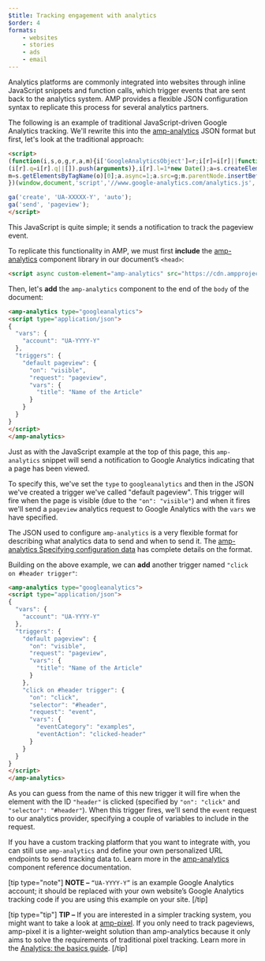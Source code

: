 ```yaml
---
$title: Tracking engagement with analytics
$order: 4
formats:
    - websites
    - stories
    - ads
    - email
---
```

Analytics platforms are commonly integrated into websites through inline JavaScript snippets and function calls, which trigger events that are sent back to the analytics system. AMP provides a flexible JSON configuration syntax to replicate this process for several analytics partners.

The following is an example of traditional JavaScript-driven Google Analytics tracking. We'll rewrite this into the [amp-analytics](/docs/reference/components/amp-analytics.html) JSON format but first, let's look at the traditional approach:

```html
<script>
(function(i,s,o,g,r,a,m){i['GoogleAnalyticsObject']=r;i[r]=i[r]||function(){
(i[r].q=i[r].q||[]).push(arguments)},i[r].l=1*new Date();a=s.createElement(o),
m=s.getElementsByTagName(o)[0];a.async=1;a.src=g;m.parentNode.insertBefore(a,m)
})(window,document,'script','//www.google-analytics.com/analytics.js','ga');

ga('create', 'UA-XXXXX-Y', 'auto');
ga('send', 'pageview');
</script>
```

This JavaScript is quite simple; it sends a notification to track the pageview event.

To replicate this functionality in AMP, we must first **include** the [amp-analytics](/docs/reference/components/amp-analytics.html) component library in our document’s `<head>`:

```html
<script async custom-element="amp-analytics" src="https://cdn.ampproject.org/v0/amp-analytics-0.1.js"></script>
```

Then, let's **add** the `amp-analytics` component to the end of the `body` of the document:

```html
<amp-analytics type="googleanalytics">
<script type="application/json">
{
  "vars": {
    "account": "UA-YYYY-Y"
  },
  "triggers": {
    "default pageview": {
      "on": "visible",
      "request": "pageview",
      "vars": {
        "title": "Name of the Article"
      }
    }
  }
}
</script>
</amp-analytics>
```

Just as with the JavaScript example at the top of this page, this `amp-analytics` snippet will send a notification to Google Analytics indicating that a page has been viewed.

To specify this, we've set the `type` to `googleanalytics` and then in the JSON we've created a trigger we've called "default pageview".  This trigger will fire when the page is visible (due to the `"on": "visible"`) and when it fires we'll send a `pageview` analytics request to Google Analytics with the `vars` we have specified.

The JSON used to configure `amp-analytics` is a very flexible format for describing what analytics data to send and when to send it.  The [amp-analytics Specifying configuration data](/docs/reference/components/amp-analytics.html#specifying-configuration-data) has complete details on the format.

Building on the above example, we can **add** another trigger named `"click on #header trigger"`:

```html
<amp-analytics type="googleanalytics">
<script type="application/json">
{
  "vars": {
    "account": "UA-YYYY-Y"
  },
  "triggers": {
    "default pageview": {
      "on": "visible",
      "request": "pageview",
      "vars": {
        "title": "Name of the Article"
      }
    },
    "click on #header trigger": {
      "on": "click",
      "selector": "#header",
      "request": "event",
      "vars": {
        "eventCategory": "examples",
        "eventAction": "clicked-header"
      }
    }
  }
}
</script>
</amp-analytics>
```

As you can guess from the name of this new trigger it will fire when the element with the ID `"header"` is clicked (specified by `"on": "click"` and `"selector": "#header"`).  When this trigger fires, we'll send the `event` request to our analytics provider, specifying a couple of variables to include in the request.

If you have a custom tracking platform that you want to integrate with, you can still use `amp-analytics` and define your own personalized URL endpoints to send tracking data to. Learn more in the [amp-analytics](/docs/reference/components/amp-analytics.html) component reference documentation.

[tip type="note"]
**NOTE –**  `“UA-YYYY-Y”` is an example Google Analytics account; it should be replaced with your own website’s Google Analytics tracking code if you are using this example on your site.
[/tip]

[tip type="tip"]
**TIP –** If you are interested in a simpler tracking system, you might want to take a look at [amp-pixel](/docs/reference/components/amp-pixel.html). If you only need to track pageviews, amp-pixel it is a lighter-weight solution than amp-analytics because it only aims to solve the requirements of traditional pixel tracking. Learn more in the [Analytics: the basics guide](#).
[/tip]
